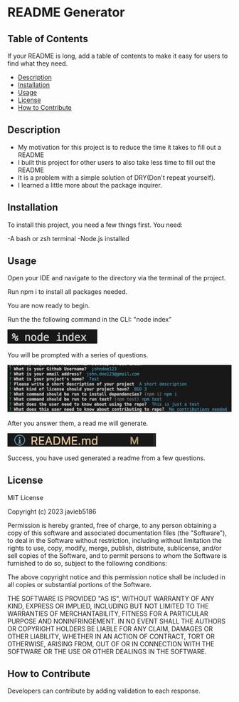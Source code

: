 # README Generator

## Table of Contents

If your README is long, add a table of contents to make it easy for users to find what they need.

- [Description](#description)
- [Installation](#installation)
- [Usage](#usage)
- [License](#license)
- [How to Contribute](#how-to-contribute)

## Description

- My motivation for this project is to reduce the time it takes to fill out a README
- I built this project for other users to also take less time to fill out the README
- It is a problem with a simple solution of DRY(Don't repeat yourself).
- I learned a little more about the package inquirer.

## Installation

To install this project, you need a few things first. You need: 

-A bash or zsh terminal
-Node.js installed

## Usage

Open your IDE and navigate to the directory via the terminal of the project. 

Run npm i to install all packages needed.

You are now ready to begin.

Run the the following command in the CLI: "node index"

![alt text](./images/readme-g-command.png)

You will be prompted with a series of questions. 

![alt text](./images/readme-g-questions.png)

After you answer them, a read me will generate. 

![alt text](./images/readme-g-file.png)

Success, you have used generated a readme from a few questions. 

## License

MIT License

Copyright (c) 2023 javieb5186

Permission is hereby granted, free of charge, to any person obtaining a copy
of this software and associated documentation files (the "Software"), to deal
in the Software without restriction, including without limitation the rights
to use, copy, modify, merge, publish, distribute, sublicense, and/or sell
copies of the Software, and to permit persons to whom the Software is
furnished to do so, subject to the following conditions:

The above copyright notice and this permission notice shall be included in all
copies or substantial portions of the Software.

THE SOFTWARE IS PROVIDED "AS IS", WITHOUT WARRANTY OF ANY KIND, EXPRESS OR
IMPLIED, INCLUDING BUT NOT LIMITED TO THE WARRANTIES OF MERCHANTABILITY,
FITNESS FOR A PARTICULAR PURPOSE AND NONINFRINGEMENT. IN NO EVENT SHALL THE
AUTHORS OR COPYRIGHT HOLDERS BE LIABLE FOR ANY CLAIM, DAMAGES OR OTHER
LIABILITY, WHETHER IN AN ACTION OF CONTRACT, TORT OR OTHERWISE, ARISING FROM,
OUT OF OR IN CONNECTION WITH THE SOFTWARE OR THE USE OR OTHER DEALINGS IN THE
SOFTWARE.

## How to Contribute

Developers can contribute by adding validation to each response.
